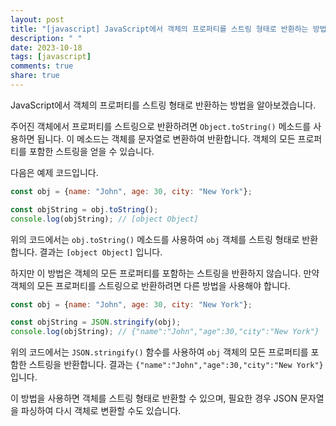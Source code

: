 ```yaml
---
layout: post
title: "[javascript] JavaScript에서 객체의 프로퍼티를 스트링 형태로 반환하는 방법에 대해 알려주세요."
description: " "
date: 2023-10-18
tags: [javascript]
comments: true
share: true
---
```


JavaScript에서 객체의 프로퍼티를 스트링 형태로 반환하는 방법을 알아보겠습니다. 

주어진 객체에서 프로퍼티를 스트링으로 반환하려면 `Object.toString()` 메소드를 사용하면 됩니다. 이 메소드는 객체를 문자열로 변환하여 반환합니다. 객체의 모든 프로퍼티를 포함한 스트링을 얻을 수 있습니다.

다음은 예제 코드입니다.

```javascript
const obj = {name: "John", age: 30, city: "New York"};

const objString = obj.toString();
console.log(objString); // [object Object]
```

위의 코드에서는 `obj.toString()` 메소드를 사용하여 `obj` 객체를 스트링 형태로 반환합니다. 결과는 `[object Object]` 입니다.

하지만 이 방법은 객체의 모든 프로퍼티를 포함하는 스트링을 반환하지 않습니다. 만약 객체의 모든 프로퍼티를 스트링으로 반환하려면 다른 방법을 사용해야 합니다.

```javascript
const obj = {name: "John", age: 30, city: "New York"};

const objString = JSON.stringify(obj);
console.log(objString); // {"name":"John","age":30,"city":"New York"}
```

위의 코드에서는 `JSON.stringify()` 함수를 사용하여 `obj` 객체의 모든 프로퍼티를 포함한 스트링을 반환합니다. 결과는 `{"name":"John","age":30,"city":"New York"}` 입니다.

이 방법을 사용하면 객체를 스트링 형태로 반환할 수 있으며, 필요한 경우 JSON 문자열을 파싱하여 다시 객체로 변환할 수도 있습니다.